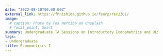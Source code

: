 ```yaml
---
date: "2022-08-10T00:00:00Z"
external_link: https://fhnishida.github.io/fearp/rec2301/
image:
  # caption: Photo by Toa Heftiba on Unsplash
  # focal_point: Smart
summary: Undergraduate TA Sessions on Introductory Econometrics and OLS.
tags:
- Undergraduate
title: Econometrics I
---
```

